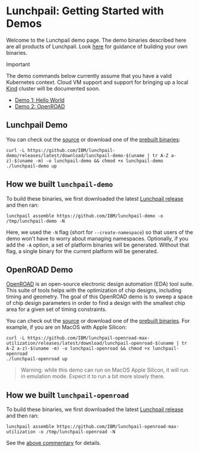 # Lunchpail: Getting Started with Demos

Welcome to the Lunchpail demo page. The demo binaries described here
are all products of Lunchpail. Look [here](../build/README.md) for
guidance of building your own binaries.

> [!IMPORTANT]
> The demo commands below currently assume that you have a valid
> Kubernetes context. Cloud VM support and support for bringing up a
> local [Kind](https://github.com/kubernetes-sigs/kind) cluster will
> be documented soon.

- [Demo 1: Hello World](#hello-world-demo)
- [Demo 2: OpenROAD](#openroad-demo)

## Lunchpail Demo

You can check out the
[source](https://github.com/IBM/lunchpail-demo) or download one of the
[prebuilt
binaries](https://github.com/IBM/lunchpail-demo/releases):

```shell
curl -L https://github.com/IBM/lunchpail-demo/releases/latest/download/lunchpail-demo-$(uname | tr A-Z a-z)-$(uname -m) -o lunchpail-demo && chmod +x lunchpail-demo
./lunchpail-demo up
```

## How we built `lunchpail-demo`

To build these binaries, we first downloaded the latest [Lunchpail
release](https://github.com/IBM/lunchpail/releases/latest) and then
ran:

```shell
lunchpail assemble https://github.com/IBM/lunchpail-demo -o /tmp/lunchpail-demo -N
```

Here, we used the `-N` flag (short for `--create-namespace`) so that
users of the demo won't have to worry about managing namespaces.
Optionally, if you add the `-A` option, a set of platform binaries
will be generated. Without that flag, a single binary for the current
platform will be generated.

## OpenROAD Demo

[OpenROAD](https://theopenroadproject.org/) is an open-source
electronic design automation (EDA) tool suite. This suite of tools
helps with the optimization of chip designs, including timing and
geometry. The goal of this OpenROAD demo is to sweep a space of chip
design parameters in order to find a design with the smallest chip
area for a given set of timing constraints.
 
You can check out the
[source](https://github.com/IBM/lunchpail-openroad-max-utilization) or download one of the
[prebuilt
binaries](https://github.com/IBM/lunchpail-openroad-max-utilization/releases). For
example, if you are on MacOS with Apple Silicon:

```shell
curl -L https://github.com/IBM/lunchpail-openroad-max-utilization/releases/latest/download/lunchpail-openroad-$(uname | tr A-Z a-z)-$(uname -m) -o lunchpail-openroad && chmod +x lunchpail-openroad
./lunchpail-openroad up
```

> Warning: while this demo can run on MacOS Apple Silicon, it will run
> in emulation mode. Expect it to run a bit more slowly there.

## How we built `lunchpail-openroad`

To build these binaries, we first downloaded the latest [Lunchpail
release](https://github.com/IBM/lunchpail/releases/latest) and then
ran:

```shell
lunchpail assemble https://github.com/IBM/lunchpail-openroad-max-utilization -o /tmp/lunchpail-openroad -N
```

See the [above commentary](#how-we-built-lunchpail-demo) for details.
